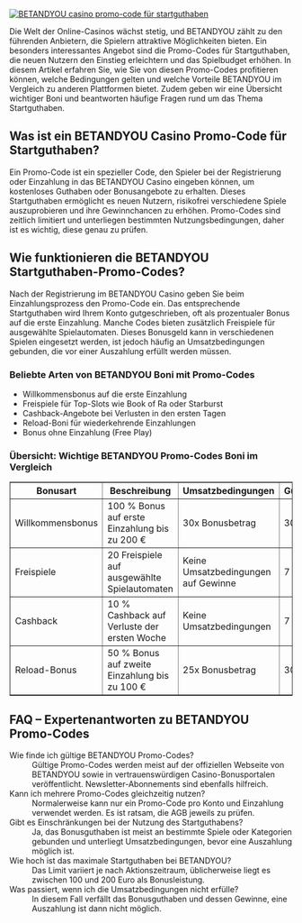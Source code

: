 [![BETANDYOU casino promo-code für startguthaben](https://123-caf.pages.dev/gitsignup.png)](https://vrmoo.ru/Bt82HjjY)

<div>     <p>Die Welt der Online-Casinos wächst stetig, und BETANDYOU zählt zu den führenden Anbietern, die Spielern attraktive Möglichkeiten bieten. Ein besonders interessantes Angebot sind die Promo-Codes für Startguthaben, die neuen Nutzern den Einstieg erleichtern und das Spielbudget erhöhen. In diesem Artikel erfahren Sie, wie Sie von diesen Promo-Codes profitieren können, welche Bedingungen gelten und welche Vorteile BETANDYOU im Vergleich zu anderen Plattformen bietet. Zudem geben wir eine Übersicht wichtiger Boni und beantworten häufige Fragen rund um das Thema Startguthaben.</p>        <h2>Was ist ein BETANDYOU Casino Promo-Code für Startguthaben?</h2>     <p>Ein Promo-Code ist ein spezieller Code, den Spieler bei der Registrierung oder Einzahlung in das BETANDYOU Casino eingeben können, um kostenloses Guthaben oder Bonusangebote zu erhalten. Dieses Startguthaben ermöglicht es neuen Nutzern, risikofrei verschiedene Spiele auszuprobieren und ihre Gewinnchancen zu erhöhen. Promo-Codes sind zeitlich limitiert und unterliegen bestimmten Nutzungsbedingungen, daher ist es wichtig, diese genau zu prüfen.</p>        <h2>Wie funktionieren die BETANDYOU Startguthaben-Promo-Codes?</h2>     <p>Nach der Registrierung im BETANDYOU Casino geben Sie beim Einzahlungsprozess den Promo-Code ein. Das entsprechende Startguthaben wird Ihrem Konto gutgeschrieben, oft als prozentualer Bonus auf die erste Einzahlung. Manche Codes bieten zusätzlich Freispiele für ausgewählte Spielautomaten. Dieses Bonusgeld kann in verschiedenen Spielen eingesetzt werden, ist jedoch häufig an Umsatzbedingungen gebunden, die vor einer Auszahlung erfüllt werden müssen.</p>        <h3>Beliebte Arten von BETANDYOU Boni mit Promo-Codes</h3>     <ul>       <li>Willkommensbonus auf die erste Einzahlung</li>       <li>Freispiele für Top-Slots wie Book of Ra oder Starburst</li>       <li>Cashback-Angebote bei Verlusten in den ersten Tagen</li>       <li>Reload-Boni für wiederkehrende Einzahlungen</li>       <li>Bonus ohne Einzahlung (Free Play)</li>     </ul>        <h3>Übersicht: Wichtige BETANDYOU Promo-Codes Boni im Vergleich</h3>     <table border="1" cellpadding="8" cellspacing="0" style="border-collapse: collapse; width: 100%;">       <thead>         <tr>           <th>Bonusart</th>           <th>Beschreibung</th>           <th>Umsatzbedingungen</th>           <th>Gültigkeitsdauer</th>         </tr>       </thead>       <tbody>         <tr>           <td>Willkommensbonus</td>           <td>100 % Bonus auf erste Einzahlung bis zu 200 €</td>           <td>30x Bonusbetrag</td>           <td>30 Tage</td>         </tr>         <tr>           <td>Freispiele</td>           <td>20 Freispiele auf ausgewählte Spielautomaten</td>           <td>Keine Umsatzbedingungen auf Gewinne</td>           <td>7 Tage</td>         </tr>         <tr>           <td>Cashback</td>           <td>10 % Cashback auf Verluste der ersten Woche</td>           <td>Keine Umsatzbedingungen</td>           <td>7 Tage</td>         </tr>         <tr>           <td>Reload-Bonus</td>           <td>50 % Bonus auf zweite Einzahlung bis zu 100 €</td>           <td>25x Bonusbetrag</td>           <td>30 Tage</td>         </tr>       </tbody>     </table>        <h2>FAQ – Expertenantworten zu BETANDYOU Promo-Codes</h2>     <dl>       <dt>Wie finde ich gültige BETANDYOU Promo-Codes?</dt>       <dd>Gültige Promo-Codes werden meist auf der offiziellen Webseite von BETANDYOU sowie in vertrauenswürdigen Casino-Bonusportalen veröffentlicht. Newsletter-Abonnements sind ebenfalls hilfreich.</dd>          <dt>Kann ich mehrere Promo-Codes gleichzeitig nutzen?</dt>       <dd>Normalerweise kann nur ein Promo-Code pro Konto und Einzahlung verwendet werden. Es ist ratsam, die AGB jeweils zu prüfen.</dd>          <dt>Gibt es Einschränkungen bei der Nutzung des Startguthabens?</dt>       <dd>Ja, das Bonusguthaben ist meist an bestimmte Spiele oder Kategorien gebunden und unterliegt Umsatzbedingungen, bevor eine Auszahlung möglich ist.</dd>          <dt>Wie hoch ist das maximale Startguthaben bei BETANDYOU?</dt>       <dd>Das Limit variiert je nach Aktionszeitraum, üblicherweise liegt es zwischen 100 und 200 Euro als Bonusleistung.</dd>          <dt>Was passiert, wenn ich die Umsatzbedingungen nicht erfülle?</dt>       <dd>In diesem Fall verfällt das Bonusguthaben und dessen Gewinne, eine Auszahlung ist dann nicht möglich.</dd>     </dl>   </div>